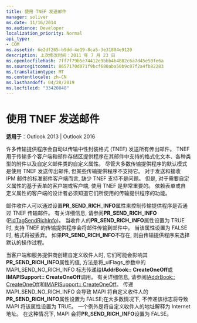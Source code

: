 ```yaml
---
title: 使用 TNEF 发送邮件
manager: soliver
ms.date: 11/16/2014
ms.audience: Developer
localization_priority: Normal
api_type:
- COM
ms.assetid: 6e2df265-b9dd-4e19-8ca5-3e31804e9120
description: 上次修改时间：2011 年 7 月 23 日
ms.openlocfilehash: 7ff7f79b5e74412e9bbb4b4882c6a7d45e50fe6a
ms.sourcegitcommit: 8657170d071f9bcf680aba50b9c07f2a4fb82283
ms.translationtype: MT
ms.contentlocale: zh-CN
ms.lasthandoff: 04/28/2019
ms.locfileid: "33420848"
---
```

# <a name="sending-messages-with-tnef"></a>使用 TNEF 发送邮件

  
  
**适用于**：Outlook 2013 | Outlook 2016 
  
许多传输提供程序会自动以传输中性封装格式 (TNEF) 发送所有传出邮件。 TNEF 用于传输多个客户端和邮件存储区提供程序在其邮件中支持的格式化文本、各种类型的附件以及自定义邮件类的自定义属性。 尽管大多数传输提供程序的默认模式是使用 TNEF 发送传出邮件, 但某些传输提供程序不支持它。 对于发送和接收 IPM 邮件的标准邮件客户端而言, 缺少 TNEF 支持不是问题。 但是, 对于需要自定义属性的基于表单的客户端或客户端, 使用 TNEF 是非常重要的。 依赖表单或自定义属性的客户端的设计者必须知道它们所使用的传输提供程序的功能。
  
邮件收件人可以通过设置**PR_SEND_RICH_INFO**属性来控制传输提供程序是否通过 TNEF 传输邮件。 有关详细信息, 请参阅**PR_SEND_RICH_INFO** ([PidTagSendRichInfo](pidtagsendrichinfo-canonical-property.md))。 当收件人的**PR_SEND_RICH_INFO**属性设置为 TRUE 时, 支持 TNEF 的传输提供程序会将邮件传输到邮件中。 当该属性设置为 FALSE 时, 格式将被丢弃。 如果**PR_SEND_RICH_INFO**不存在, 则由传输提供程序来选择默认的操作过程。 
  
当客户端和服务提供商创建自定义收件人时, 它们可能会影响其**PR_SEND_RICH_INFO**属性的值, 方法是将_ulFlags_参数中的 MAPI_SEND_NO_RICH_INFO 标志传递给**IAddrBook:: CreateOneOff**或**IMAPISupport:: CreateOneOff**调用。 有关详细信息, 请参阅[IAddrBook:: CreateOneOff](iaddrbook-createoneoff.md)和[IMAPISupport:: CreateOneOff](imapisupport-createoneoff.md)。 传递 MAPI_SEND_NO_RICH_INFO 会导致 MAPI 将自定义收件人的**PR_SEND_RICH_INFO**属性设置为 FALSE;在大多数情况下, 不传递该标志将导致 MAPI 将该属性设置为 TRUE。 一个例外是将自定义收件人的地址解释为 Internet 地址。 在这种情况下, MAPI 会将**PR_SEND_RICH_INFO**设置为 FALSE。 
  


